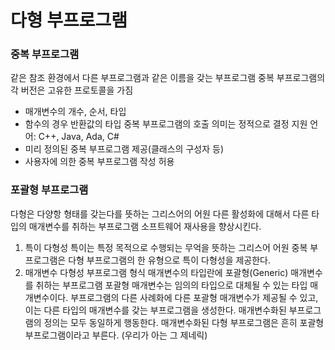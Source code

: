 # 다형 부프로그램

### 중복 부프로그램
같은 참조 환경에서 다른 부프로그램과 같은 이름을 갖는 부프로그램
중복 부프로그램의 각 버전은 고유한 프로토콜을 가짐
  - 매개변수의 개수, 순서, 타입
  - 함수의 경우 반환값의 타입
중복 부프로그램의 호출 의미는 정적으로 결정
지원 언어: C++, Java, Ada, C#
  - 미리 정의된 중복 부프로그램 제공(클래스의 구성자 등)
  - 사용자에 의한 중복 부프로그램 작성 허용
  
### 포괄형 부프로그램
다형은 다양항 형태를 갖는다를 뜻하는 그리스어의 어원
다른 활성화에 대해서 다른 타입의 매개변수를 취하는 부프로그램
소프트웨어 재사용을 향상시킨다.

1. 특이 다형성
특이는 특정 목적으로 수행되는 무억을 뜻하는 그리스어 어원
중복 부프로그램은 다형 부프로그램의 한 유형으로 특이 다형성을 제공한다.
2. 매개변수 다형성
부프로그램 형식 매개변수의 타입란에 포괄형(Generic) 매개변수를 취하는 부프로그램
포괄형 매개변수는 임의의 타입으로 대체될 수 있는 타입 매개변수이다.
부프로그램의 다른 사례화에 다른 포괄형 매개변수가 제공될 수 있고, 이는 다른 타입의 매개변수를 갖는 부프로그램을 생성한다.
매개변수화된 부프로그램의 정의는 모두 동일하게 행동한다.
매개변수화된 다형 부프로그램은 흔히 포괄형 부프로그램이라고 부른다.
(우리가 아는 그 제네릭)
